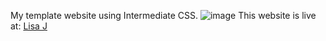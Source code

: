 My template website using Intermediate CSS.
![image](https://user-images.githubusercontent.com/84500263/131455051-574b220c-40f0-41ef-84f0-3510d79a77e4.png)
This website is live at: 
<a href="https://lisalumos.github.io/test-CSS/">Lisa J</a>
